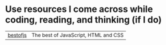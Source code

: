 # Use resources I come across while coding, reading, and thinking \(if I do\)

|  |  |
| :--- | :--- |
| [bestofjs](https://bestofjs.org/) | The best of JavaScript, HTML and CSS |


